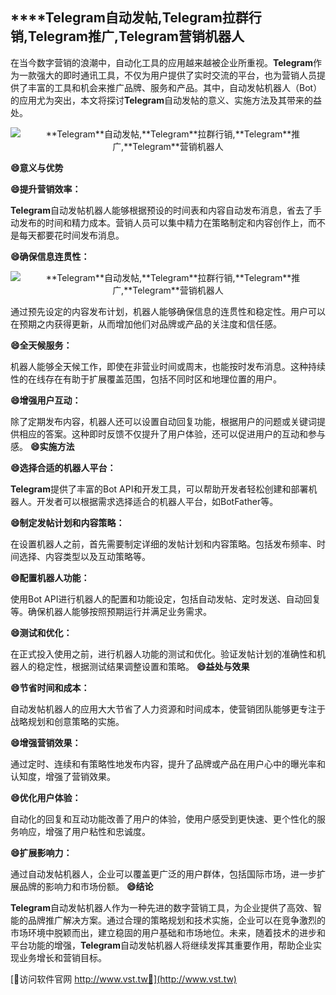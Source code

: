 ## ****Telegram**自动发帖,**Telegram**拉群行销,**Telegram**推广,**Telegram**营销机器人**

在当今数字营销的浪潮中，自动化工具的应用越来越被企业所重视。**Telegram**作为一款强大的即时通讯工具，不仅为用户提供了实时交流的平台，也为营销人员提供了丰富的工具和机会来推广品牌、服务和产品。其中，自动发帖机器人（Bot）的应用尤为突出，本文将探讨**Telegram**自动发帖的意义、实施方法及其带来的益处。

 <center><img src="https://vst.tw/MP4/tuiguang/png/1.png" alt="**Telegram**自动发帖,**Telegram**拉群行销,**Telegram**推广,**Telegram**营销机器人"></center>

**😄意义与优势**

**😄提升营销效率：**

**Telegram**自动发帖机器人能够根据预设的时间表和内容自动发布消息，省去了手动发布的时间和精力成本。营销人员可以集中精力在策略制定和内容创作上，而不是每天都要花时间发布消息。

**😄确保信息连贯性：**

 <center><img src="https://vst.tw/MP4/tuiguang/png/1.png" alt="**Telegram**自动发帖,**Telegram**拉群行销,**Telegram**推广,**Telegram**营销机器人"></center>

通过预先设定的内容发布计划，机器人能够确保信息的连贯性和稳定性。用户可以在预期之内获得更新，从而增加他们对品牌或产品的关注度和信任感。

**😄全天候服务：**

机器人能够全天候工作，即使在非营业时间或周末，也能按时发布消息。这种持续性的在线存在有助于扩展覆盖范围，包括不同时区和地理位置的用户。

**😄增强用户互动：**

除了定期发布内容，机器人还可以设置自动回复功能，根据用户的问题或关键词提供相应的答案。这种即时反馈不仅提升了用户体验，还可以促进用户的互动和参与感。
**😄实施方法**

**😄选择合适的机器人平台：**

**Telegram**提供了丰富的Bot API和开发工具，可以帮助开发者轻松创建和部署机器人。开发者可以根据需求选择适合的机器人平台，如BotFather等。

**😄制定发帖计划和内容策略：**

在设置机器人之前，首先需要制定详细的发帖计划和内容策略。包括发布频率、时间选择、内容类型以及互动策略等。

**😄配置机器人功能：**

使用Bot API进行机器人的配置和功能设定，包括自动发帖、定时发送、自动回复等。确保机器人能够按照预期运行并满足业务需求。

**😄测试和优化：**

在正式投入使用之前，进行机器人功能的测试和优化。验证发帖计划的准确性和机器人的稳定性，根据测试结果调整设置和策略。
**😄益处与效果**

**😄节省时间和成本：**

自动发帖机器人的应用大大节省了人力资源和时间成本，使营销团队能够更专注于战略规划和创意策略的实施。

**😄增强营销效果：**

通过定时、连续和有策略性地发布内容，提升了品牌或产品在用户心中的曝光率和认知度，增强了营销效果。

**😄优化用户体验：**

自动化的回复和互动功能改善了用户的体验，使用户感受到更快速、更个性化的服务响应，增强了用户粘性和忠诚度。

**😄扩展影响力：**

通过自动发帖机器人，企业可以覆盖更广泛的用户群体，包括国际市场，进一步扩展品牌的影响力和市场份额。
**😄结论**

**Telegram**自动发帖机器人作为一种先进的数字营销工具，为企业提供了高效、智能的品牌推广解决方案。通过合理的策略规划和技术实施，企业可以在竞争激烈的市场环境中脱颖而出，建立稳固的用户基础和市场地位。未来，随着技术的进步和平台功能的增强，**Telegram**自动发帖机器人将继续发挥其重要作用，帮助企业实现业务增长和营销目标。


[👻访问软件官网 http://www.vst.tw👻](http://www.vst.tw)
